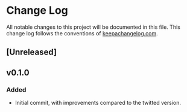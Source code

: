 # Change Log
All notable changes to this project will be documented in this file. This change log follows the conventions of [keepachangelog.com](http://keepachangelog.com/).

## [Unreleased]

## v0.1.0

### Added

- Initial commit, with improvements compared to the twitted version.
